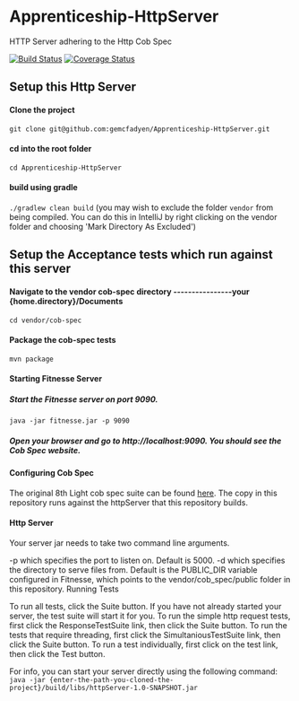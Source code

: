 # Apprenticeship-HttpServer
HTTP Server adhering to the Http Cob Spec

[![Build Status](https://travis-ci.org/gemcfadyen/Apprenticeship-HttpServer.svg?branch=master)](https://travis-ci.org/gemcfadyen/Apprenticeship-HttpServer)    [![Coverage Status](https://coveralls.io/repos/github/gemcfadyen/Apprenticeship-HttpServer/badge.svg?branch=master)](https://coveralls.io/github/gemcfadyen/Apprenticeship-HttpServer?branch=master)

## Setup this Http Server

#### Clone the project
`git clone git@github.com:gemcfadyen/Apprenticeship-HttpServer.git`

#### cd into the root folder
`cd Apprenticeship-HttpServer`

#### build using gradle
`./gradlew clean build`
(you may wish to exclude the folder `vendor` from being compiled. You can do this in IntelliJ by right clicking on the vendor folder and choosing 'Mark Directory As Excluded')


## Setup the Acceptance tests which run against this server

#### Navigate to the vendor cob-spec directory             ----------------your {home.directory}/Documents

`cd vendor/cob-spec`

#### Package the cob-spec tests

`mvn package`

#### Starting Fitnesse Server

##### Start the Fitnesse server on port 9090.

`java -jar fitnesse.jar -p 9090`

##### Open your browser and go to http://localhost:9090. You should see the Cob Spec website.

#### Configuring Cob Spec

The original 8th Light cob spec suite can be found [here](https://github.com/8thlight/cob_spec). The copy in this repository runs against the httpServer that this repository builds.

#### Http Server

Your server jar needs to take two command line arguments.

-p which specifies the port to listen on. Default is 5000.
-d which specifies the directory to serve files from. Default is the PUBLIC_DIR variable configured in Fitnesse, which points to the vendor/cob_spec/public folder in this repository.
Running Tests

To run all tests, click the Suite button. If you have not already started your server, the test suite will start it for you.
To run the simple http request tests, first click the ResponseTestSuite link, then click the Suite button.
To run the tests that require threading, first click the SimultaniousTestSuite link, then click the Suite button.
To run a test individually, first click on the test link, then click the Test button.

For info, you can start your server directly using the following command:
`java -jar {enter-the-path-you-cloned-the-project}/build/libs/httpServer-1.0-SNAPSHOT.jar`

